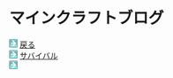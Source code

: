 # マインクラフトブログ

<html>
	<body>
		<img src="/../A301821D-EDD4-4194-96DB-E244DD3B5B57.gif" alt="">
		<a href="../">戻る</a><br />
		<img src="/../A301821D-EDD4-4194-96DB-E244DD3B5B57.gif" alt="">
		<a href="survival/">サバイバル</a><br/>
		<img src="/../A301821D-EDD4-4194-96DB-E244DD3B5B57.gif" alt="">
<!-- 		<a href="/achievements/">実績獲得シリーズ</a>(準備中)<br/> -->
	</body>
</html>
		
